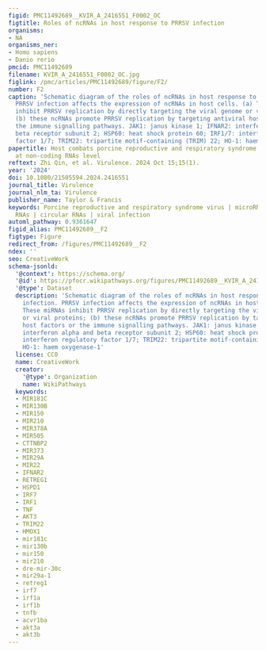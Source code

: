 ```yaml
---
figid: PMC11492689__KVIR_A_2416551_F0002_OC
figtitle: Roles of ncRNAs in host response to PRRSV infection
organisms:
- NA
organisms_ner:
- Homo sapiens
- Danio rerio
pmcid: PMC11492689
filename: KVIR_A_2416551_F0002_OC.jpg
figlink: /pmc/articles/PMC11492689/figure/F2/
number: F2
caption: 'Schematic diagram of the roles of ncRNAs in host response to PRRSV infection.
  PRRSV infection affects the expression of ncRNAs in host cells. (a) These miRNAs
  inhibit PRRSV replication by directly targeting the viral genome or viral proteins;
  (b) these ncRNAs promote PRRSV replication by targeting antiviral host factors or
  the immune signalling pathways. JAK1: janus kinase 1; IFNAR2: interferon alpha and
  beta receptor subunit 2; HSP60: heat shock protein 60; IRF1/7: interferon regulatory
  factor 1/7; TRIM22: tripartite motif-containing (TRIM) 22; HO-1: haem oxygenase-1'
papertitle: Host combats porcine reproductive and respiratory syndrome virus infection
  at non-coding RNAs level
reftext: Zhi Qin, et al. Virulence. 2024 Oct 15;15(1).
year: '2024'
doi: 10.1080/21505594.2024.2416551
journal_title: Virulence
journal_nlm_ta: Virulence
publisher_name: Taylor & Francis
keywords: Porcine reproductive and respiratory syndrome virus | microRNAs | long non-coding
  RNAs | circular RNAs | viral infection
automl_pathway: 0.9361647
figid_alias: PMC11492689__F2
figtype: Figure
redirect_from: /figures/PMC11492689__F2
ndex: ''
seo: CreativeWork
schema-jsonld:
  '@context': https://schema.org/
  '@id': https://pfocr.wikipathways.org/figures/PMC11492689__KVIR_A_2416551_F0002_OC.html
  '@type': Dataset
  description: 'Schematic diagram of the roles of ncRNAs in host response to PRRSV
    infection. PRRSV infection affects the expression of ncRNAs in host cells. (a)
    These miRNAs inhibit PRRSV replication by directly targeting the viral genome
    or viral proteins; (b) these ncRNAs promote PRRSV replication by targeting antiviral
    host factors or the immune signalling pathways. JAK1: janus kinase 1; IFNAR2:
    interferon alpha and beta receptor subunit 2; HSP60: heat shock protein 60; IRF1/7:
    interferon regulatory factor 1/7; TRIM22: tripartite motif-containing (TRIM) 22;
    HO-1: haem oxygenase-1'
  license: CC0
  name: CreativeWork
  creator:
    '@type': Organization
    name: WikiPathways
  keywords:
  - MIR181C
  - MIR130B
  - MIR150
  - MIR210
  - MIR378A
  - MIR505
  - CTTNBP2
  - MIR373
  - MIR29A
  - MIR22
  - IFNAR2
  - RETREG1
  - HSPD1
  - IRF7
  - IRF1
  - TNF
  - AKT3
  - TRIM22
  - HMOX1
  - mir181c
  - mir130b
  - mir150
  - mir210
  - dre-mir-30c
  - mir29a-1
  - retreg1
  - irf7
  - irf1a
  - irf1b
  - tnfb
  - acvr1ba
  - akt3a
  - akt3b
---
```

